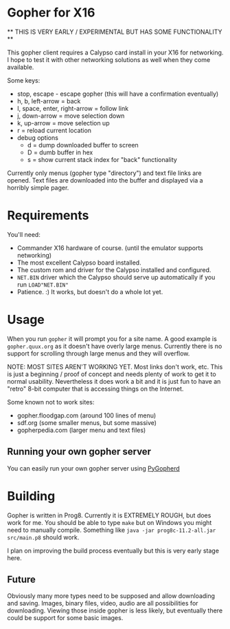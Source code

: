 # Gopher for X16

** THIS IS VERY EARLY / EXPERIMENTAL BUT HAS SOME FUNCTIONALITY **

This gopher client requires a Calypso card install in your X16 for networking.
I hope to test it with other networking solutions as well when they come
available.

Some keys:

 - stop, escape - escape gopher (this will have a confirmation eventually)
 - h, b, left-arrow = back
 - l, space, enter, right-arrow = follow link
 - j, down-arrow = move selection down
 - k, up-arrow = move selection up
 - r = reload current location
 - debug options
   - d = dump downloaded buffer to screen
   - D = dumb buffer in hex
   - s = show current stack index for "back" functionality

Currently only menus (gopher type "directory") and text file links are opened.
Text files are downloaded into the buffer and displayed via a horribly simple pager.

# Requirements
You'll need:
 - Commander X16 hardware of course. (until the emulator supports networking)
 - The most excellent Calypso board installed.
 - The custom rom and driver for the Calypso installed and configured.
 - `NET.BIN` driver which the Calypso should serve up automatically if you run `LOAD"NET.BIN"`
 - Patience. :)  It works, but doesn't do a whole lot yet.

# Usage

When you run `gopher` it will prompt you for a site name.  A good example is
`gopher.quux.org` as it doesn't have overly large menus.  Currently there is no
support for scrolling through large menus and they will overflow.

NOTE: MOST SITES AREN'T WORKING YET. Most links don't work, etc.  This is just
a beginning / proof of concept and needs plenty of work to get it to normal
usability.  Nevertheless it does work a bit and it is just fun to have an "retro"
8-bit computer that is accessing things on the Internet.

Some known not to work sites:
 - gopher.floodgap.com (around 100 lines of menu)
 - sdf.org (some smaller menus, but some massive)
 - gopherpedia.com (larger menu and text files)

 ## Running your own gopher server

 You can easily run your own gopher server using [PyGopherd](https://github.com/michael-lazar/pygopherd)

# Building

Gopher is written in Prog8.  Currently it is EXTREMELY ROUGH, but does work for me.
You should be able to type `make` but on Windows you might need to manually compile.
Something like `java -jar prog8c-11.2-all.jar src/main.p8` should work.

I plan on improving the build process eventually but this is very early stage here.

## Future
Obviously many more types need to be supposed and allow downloading and saving.
Images, binary files, video, audio are all possibilities for downloading.
Viewing those inside gopher is less likely, but eventually there could be support
for some basic images. 

